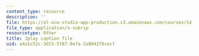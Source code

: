 ```yaml
---
content_type: resource
description: ''
file: https://ol-ocw-studio-app-production.s3.amazonaws.com/courses/14-01sc-principles-of-microeconomics-fall-2011/a4a1c52c3d155f879efa2a8942f6cecf_aflMMnyAO0E.vtt
file_type: application/x-subrip
resourcetype: Other
title: 3play caption file
uid: a4a1c52c-3d15-5f87-9efa-2a8942f6cecf
---
```

